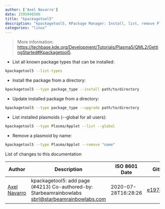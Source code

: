 ```yaml
---
author: ['Axel Navarro']
date: 1595946506
title: "kpackagetool5"
description: "kpackagetool5, KPackage Manager: Install, list, remove Plasma packages."
categories: "linux"
---
```

> More information: <https://techbase.kde.org/Development/Tutorials/Plasma5/QML2/GettingStarted#Kpackagetool5>.

- List all known package types that can be installed:

```bash
kpackagetool5 --list-types
```

- Install the package from a directory:

```bash
kpackagetool5 --type package_type --install path/to/directory
```

- Update installed package from a directory:

```bash
kpackagetool5 --type package_type --upgrade path/to/directory
```

- List installed plasmoids (--global for all users):

```bash
kpackagetool5 --type Plasma/Applet --list --global
```

- Remove a plasmoid by name:

```bash
kpackagetool5 --type Plasma/Applet --remove "name"
```
List of changes to this documentation


Author | Description | ISO 8601 Date | GitHub link
------|-----|-----|-----
[Axel Navarro](mailto:navarroaxel@gmail.com) | kpackagetool5: add page (#4213) Co-authored-by: Starbeamrainbowlabs <sbrl@starbeamrainbowlabs.com> | 2020-07-28T16:28:26 | [e197e3433661](https://github.com/tldr-pages/tldr/commit/e197e343366196510bf6a1b2355c5e23c2eaa1f3)

